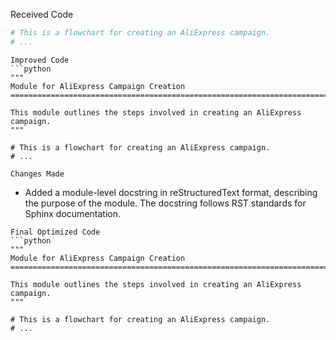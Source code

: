 Received Code
```python
# This is a flowchart for creating an AliExpress campaign.
# ...
```

```
Improved Code
```python
"""
Module for AliExpress Campaign Creation
========================================================================================

This module outlines the steps involved in creating an AliExpress campaign.
"""

# This is a flowchart for creating an AliExpress campaign.
# ...
```

```
Changes Made
```

- Added a module-level docstring in reStructuredText format, describing the purpose of the module.  The docstring follows RST standards for Sphinx documentation.


```
Final Optimized Code
```python
"""
Module for AliExpress Campaign Creation
========================================================================================

This module outlines the steps involved in creating an AliExpress campaign.
"""

# This is a flowchart for creating an AliExpress campaign.
# ...